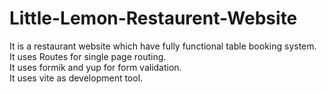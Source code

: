 # Little-Lemon-Restaurent-Website
It is a restaurant website which have fully functional table booking system.<br>
It uses Routes for single page routing.<br>
It uses formik and yup for form validation.<br>
It uses vite as development tool.<br>
